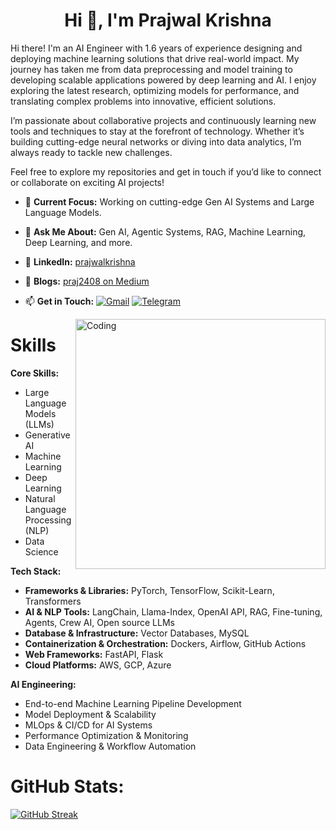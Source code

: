 <!DOCTYPE html>   
<html lang="en"> 
<head>
    <meta charset="UTF-8">  
    <meta http-equiv="X-UA-Compatible" content="IE=edge">  
    <meta name="viewport" content="width=device-width, initial-scale=1.0">  
 
<body>
    <h1 align="center">Hi 👋, I'm Prajwal Krishna</h1>



<p>Hi there! I'm an AI Engineer with 1.6 years of experience designing and deploying machine learning solutions that drive real-world impact. My journey has taken me from data preprocessing and model training to developing scalable applications powered by deep learning and AI. I enjoy exploring the latest research, optimizing models for performance, and translating complex problems into innovative, efficient solutions.

I’m passionate about collaborative projects and continuously learning new tools and techniques to stay at the forefront of technology. Whether it’s building cutting-edge neural networks or diving into data analytics, I’m always ready to tackle new challenges.

Feel free to explore my repositories and get in touch if you’d like to connect or collaborate on exciting AI projects!</p>


- 🔭 **Current Focus:** Working on cutting-edge Gen AI Systems and Large Language Models.
- 💬 **Ask Me About:** Gen AI, Agentic Systems, RAG, Machine Learning, Deep Learning, and more.
- 📝 **LinkedIn:** [prajwalkrishna](https://www.linkedin.com/in/prajwalkrishna/)
- 📝 **Blogs:** [praj2408 on Medium](https://medium.com/@praj2408)

- 📫 **Get in Touch:**
[![Gmail](https://img.shields.io/badge/Gmail-D14836?style=flat&logo=gmail&logoColor=white)](https://mail.google.com/mail/?view=cm&tf=0&to=prajwalgbdr03@gmail.com)  [![Telegram](https://img.shields.io/badge/Telegram-2CA5E0?style=flat&logo=telegram&logoColor=white)](https://t.me/mrpark2408)

<img align="right" alt="Coding" width="400" src="https://i.pinimg.com/originals/54/e3/7d/54e37d8074ebcde1d96c77d7b2a7f310.gif">

<!-- <img class="align" align="center" alt="GIF" src="https://github.com/abhisheknaiidu/abhisheknaiidu/blob/master/code.gif?raw=true" width="500" height="320" /> -->

# Skills

**Core Skills:**  
- Large Language Models (LLMs)  
- Generative AI  
- Machine Learning  
- Deep Learning  
- Natural Language Processing (NLP)  
- Data Science  

**Tech Stack:**  
- **Frameworks & Libraries:** PyTorch, TensorFlow, Scikit-Learn, Transformers  
- **AI & NLP Tools:** LangChain, Llama-Index, OpenAI API, RAG, Fine-tuning, Agents, Crew AI, Open source LLMs  
- **Database & Infrastructure:** Vector Databases, MySQL  
- **Containerization & Orchestration:** Dockers, Airflow, GitHub Actions  
- **Web Frameworks:** FastAPI, Flask  
- **Cloud Platforms:** AWS, GCP, Azure  

**AI Engineering:**  
- End-to-end Machine Learning Pipeline Development  
- Model Deployment & Scalability  
- MLOps & CI/CD for AI Systems  
- Performance Optimization & Monitoring  
- Data Engineering & Workflow Automation

# GitHub Stats:
<!-- [![GitHub Streak](https://streak-stats.demolab.com?user=praj2408)](https://git.io/streak-stats) -->
[![GitHub Streak](https://streak-stats.demolab.com?user=praj2408&mode=weekly)](https://git.io/streak-stats)

